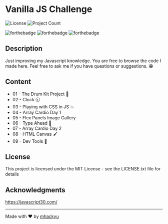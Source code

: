 
# Vanilla JS Challenge
![License](https://img.shields.io/badge/license-MIT-green.svg)  ![Project Count](https://img.shields.io/badge/projects-9-ff69b4.svg)

![forthebadge](https://forthebadge.com/images/badges/built-with-love.svg)  ![forthebadge](https://forthebadge.com/images/badges/made-with-javascript.svg)  ![forthebadge](https://forthebadge.com/images/badges/check-it-out.svg)


  ## Description 
Just improving my Javascript knowledge. You are free to browse the code I made here. Feel free to ask me if you have questions or suggestions. 😁

## Content
* 01 - The Drum Kit Project :drum:
* 02 - Clock 🕥
* 03 - Playing with CSS in JS :collision:
* 04 - Array Cardio Day 1
* 05 - Flex Panels Image Gallery
* 06 - Type Ahead 👀
* 07 - Array Cardio Day 2
* 08 - HTML Canvas 🖌
* 09 - Dev Tools 🔧

## License
This project is licensed under the MIT License - see the LICENSE.txt file for details

## Acknowledgments
https://javascript30.com/ 


---
Made with :heart: by [mhackyu](https://github.com/mhackyu)